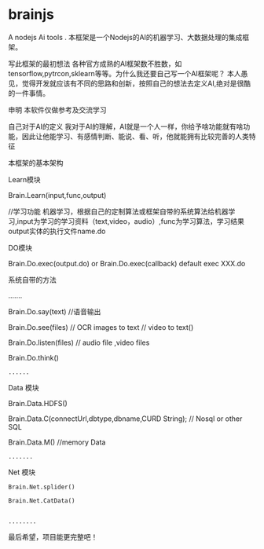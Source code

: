 # brainjs
A nodejs  Ai tools .
本框架是一个Nodejs的AI的机器学习、大数据处理的集成框架。

写此框架的最初想法
 各种官方成熟的AI框架数不胜数，如tensorflow,pytrcon,sklearn等等。为什么我还要自己写一个AI框架呢？
 本人愚见，觉得开发就应该有不同的思路和创新，按照自己的想法去定义AI,绝对是很酷的一件事情。
 
申明
本软件仅做参考及交流学习


自己对于AI的定义
 我对于AI的理解，AI就是一个人一样，你给予啥功能就有啥功能，因此让他能学习、有感情判断、能说、看、听，他就能拥有比较完善的人类特征
 
 
 
 本框架的基本架构
 
   Learn模块
   
   Brain.Learn(input,func,output) 
   
   //学习功能  机器学习，根据自己的定制算法或框架自带的系统算法给机器学习,input为学习的学习资料（text,video，audio）,func为学习算法，学习结果output实体的执行文件name.do
 
   DO模块
   
   Brain.Do.exec(output.do) or Brain.Do.exec(callback) default exec XXX.do
   
   系统自带的方法
   
   .......
   
   Brain.Do.say(text) //语音输出
   
   Brain.Do.see(files) // OCR images to text // video to text()
   
   Brain.Do.listen(files) // audio file ,video files
   
   Brain.Do.think()
   
    ......
   
   Data 模块
   
   Brain.Data.HDFS()
   
   Brain.Data.C(connectUrl,dbtype,dbname,CURD String);
    // Nosql or other SQL
    
   Brain.Data.M() //memory Data
   
    .......
   
   Net 模块
   
    Brain.Net.splider()
    
    Brain.Net.CatData()
    
    
    ........
    
    
   最后希望，项目能更完整吧！
      
 
 
